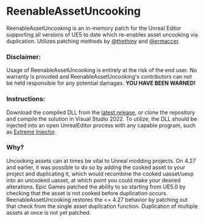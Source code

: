 # ReenableAssetUncooking
ReenableAssetUncooking is an in-memory patch for the Unreal Editor supporting all versions of UE5 to date which re-enables asset uncooking via duplication. Utilizes patching methods by [@thethiny](https://github.com/thethiny) and [@ermaccer](https://github.com/ermaccer).

### Disclaimer:
Usage of ReenableAssetUncooking is entirely at the risk of the end user. No warranty is provided and ReenableAssetUncooking's contributors can not be held responsible for any potential damages. **YOU HAVE BEEN WARNED!**

### Instructions:
Download the compiled DLL from the [latest release](https://github.com/Irastris/ReenableAssetUncooking/releases/latest), or clone the repository and compile the solution in Visual Studio 2022. To utilize, the DLL should be injected into an open UnrealEditor process with any capable program, such as [Extreme Injector](https://github.com/master131/ExtremeInjector).

### Why?
Uncooking assets can at times be vital to Unreal modding projects. On 4.27 and earlier, it was possible to do so by adding the cooked asset to your project and duplicating it, which would recombine the cooked uasset/uexp into an uncooked uasset, at which point you could make your desired alterations. Epic Games patched the ability to so starting from UE5.0 by checking that the asset is not cooked before duplication occurs. ReenableAssetUncooking restores the <= 4.27 behavior by patching out that check from the single asset duplication function. Duplication of multiple assets at once is not yet patched.
